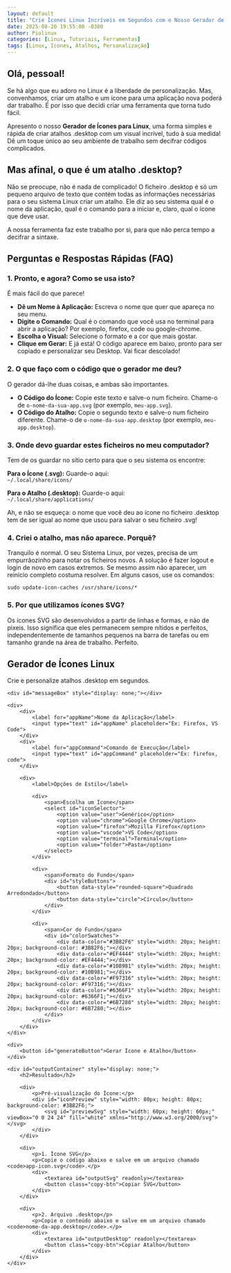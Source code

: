 ```yaml
---
layout: default
title: "Crie Ícones Linux Incríveis em Segundos com o Nosso Gerador de Ícones"
date: 2025-08-20 19:55:00 -0300
author: Piolinux
categories: [Linux, Tutoriais, Ferramentas]
tags: [Linux, Icones, Atalhos, Personalização]
---
```




<section class="post-content">
    

<h1>Olá, pessoal!</h1>

<p>
    Se há algo que eu adoro no Linux é a liberdade de personalização. 
    Mas, convenhamos, criar um atalho e um ícone para uma aplicação 
    nova poderá dar  trabalho. É por isso que decidi criar uma ferramenta que torna tudo fácil.
</p>

<p>
    Apresento o nosso <strong>Gerador de Ícones para Linux</strong>, uma forma simples e rápida de criar atalhos .desktop com um visual incrível, tudo à sua medida! Dê um toque único ao seu ambiente de trabalho sem decifrar códigos complicados.
</p>

<h2>Mas afinal, o que é um atalho .desktop?</h2>
<p>
    Não se preocupe, não é nada de complicado! O ficheiro .desktop é só um pequeno arquivo de texto que contém todas as informações necessárias para o seu sistema Linux criar um atalho. Ele diz ao seu sistema qual é o nome da aplicação, qual é o comando para a iniciar e, claro, qual o ícone que deve usar.
</p>

<p>
    A nossa ferramenta faz este trabalho por si, para que não perca tempo a decifrar a sintaxe.
</p>

<h2>Perguntas e Respostas Rápidas (FAQ)</h2>
<h3>1. Pronto, e agora? Como se usa isto?</h3>

<p>É mais fácil do que parece!</p>
<ul>
    <li><strong>Dê um Nome à Aplicação:</strong> Escreva o nome que quer que apareça no seu menu.</li>
    <li><strong>Digite o Comando:</strong> Qual é o comando que você usa no terminal para abrir a aplicação? Por exemplo, firefox, code ou google-chrome.</li>
    <li><strong>Escolha o Visual:</strong> Selecione o formato e a cor que mais gostar.</li>
    <li><strong>Clique em Gerar:</strong> E já está! O código aparece em baixo, pronto para ser copiado e personalizar seu Desktop. Vai ficar descolado!</li>
</ul>

<h3>2. O que faço com o código que o gerador me deu?</h3>
<p>
    O gerador dá-lhe duas coisas, e ambas são importantes.
</p>
<ul>
    <li><strong>O Código do Ícone:</strong> Copie este texto e salve-o num ficheiro. Chame-o de <code>o-nome-da-sua-app.svg</code> (por exemplo, <code>meu-app.svg</code>).</li>
    <li><strong>O Código do Atalho:</strong> Copie o segundo texto e salve-o num ficheiro diferente. Chame-o de <code>o-nome-da-sua-app.desktop</code> (por exemplo, <code>meu-app.desktop</code>).</li>
</ul>

<h3>3. Onde devo guardar estes ficheiros no meu computador?</h3>
<p>
    Tem de os guardar no sítio certo para que o seu sistema os encontre:
</p>
<p>
    <strong>Para o Ícone (.svg):</strong> Guarde-o aqui:<br>
    <code>~/.local/share/icons/</code>
</p>
<p>
    <strong>Para o Atalho (.desktop):</strong> Guarde-o aqui:<br>
    <code>~/.local/share/applications/</code>
</p>
<p>
    Ah, e não se esqueça: o nome que você deu ao ícone no ficheiro .desktop tem de ser igual ao nome que usou para salvar o seu ficheiro .svg!
</p>

<h3>4. Criei o atalho, mas não aparece. Porquê?</h3>
<p>
    Tranquilo é normal. O seu Sistema Linux, por vezes, precisa de um empurrãozinho para notar os ficheiros novos. A solução é fazer logout e login de novo em casos extremos. Se mesmo assim não aparecer, um reinício completo costuma resolver. Em alguns casos, use os comandos:
</p>
<p>
    <code>sudo update-icon-caches /usr/share/icons/*</code>
</p>

<h3>5. Por que utilizamos ícones SVG?</h3>
<p>
    Os ícones SVG são desenvolvidos a partir de linhas e formas, e não de pixeis. Isso significa que eles permanecem sempre nítidos e perfeitos, independentemente de tamanhos pequenos na barra de tarefas ou em tamanho grande na área de trabalho. Perfeito.
</p>



<main>
    <div style="min-height: 80vh;">


<div>
    <h1>Gerador de Ícones Linux</h1>
    <p>Crie e personalize atalhos .desktop em segundos.</p>

    <div id="messageBox" style="display: none;"></div>

    <div>
        <div>
            <label for="appName">Nome da Aplicação</label>
            <input type="text" id="appName" placeholder="Ex: Firefox, VS Code">
        </div>
        <div>
            <label for="appCommand">Comando de Execução</label>
            <input type="text" id="appCommand" placeholder="Ex: firefox, code">
        </div>
        
        <div>
            <label>Opções de Estilo</label>
            
            <div>
                <span>Escolha um Ícone</span>
                <select id="iconSelector">
                    <option value="user">Genérico</option>
                    <option value="chrome">Google Chrome</option>
                    <option value="firefox">Mozilla Firefox</option>
                    <option value="vscode">VS Code</option>
                    <option value="terminal">Terminal</option>
                    <option value="folder">Pasta</option>
                </select>
            </div>
            
            <div>
                <span>Formato do Fundo</span>
                <div id="styleButtons">
                    <button data-style="rounded-square">Quadrado Arredondado</button>
                    <button data-style="circle">Círculo</button>
                </div>
            </div>
            
            <div>
                <span>Cor do Fundo</span>
                <div id="colorSwatches">
                    <div data-color="#3B82F6" style="width: 20px; height: 20px; background-color: #3B82F6;"></div>
                    <div data-color="#EF4444" style="width: 20px; height: 20px; background-color: #EF4444;"></div>
                    <div data-color="#10B981" style="width: 20px; height: 20px; background-color: #10B981;"></div>
                    <div data-color="#F97316" style="width: 20px; height: 20px; background-color: #F97316;"></div>
                    <div data-color="#6366F1" style="width: 20px; height: 20px; background-color: #6366F1;"></div>
                    <div data-color="#6B7280" style="width: 20px; height: 20px; background-color: #6B7280;"></div>
                </div>
            </div>
        </div>
    </div>

    <div>
        <button id="generateButton">Gerar Ícone e Atalho</button>
    </div>

    <div id="outputContainer" style="display: none;">
        <h2>Resultado</h2>

        <div>
            <p>Pré-visualização do Ícone:</p>
            <div id="iconPreview" style="width: 80px; height: 80px; background-color: #3B82F6;">
                <svg id="previewSvg" style="width: 60px; height: 60px;" viewBox="0 0 24 24" fill="white" xmlns="http://www.w3.org/2000/svg"></svg>
            </div>
        </div>

        <div>
            <p>1. Ícone SVG</p>
            <p>Copie o código abaixo e salve em um arquivo chamado <code>app-icon.svg</code>.</p>
            <div>
                <textarea id="outputSvg" readonly></textarea>
                <button class="copy-btn">Copiar SVG</button>
            </div>
        </div>

        <div>
            <p>2. Arquivo .desktop</p>
            <p>Copie o conteúdo abaixo e salve em um arquivo chamado <code>nome-da-app.desktop</code>.</p>
            <div>
                <textarea id="outputDesktop" readonly></textarea>
                <button class="copy-btn">Copiar Atalho</button>
            </div>
        </div>
    </div>
</div>

<script>
    const iconPaths = {
        user: `<path d="M12 2C6.47715 2 2 6.47715 2 12C2 17.5228 6.47715 22 12 22C17.5228 22 22 17.5228 22 12C22 6.47715 17.5228 2 12 2ZM12 4.5C14.7614 4.5 17 6.73858 17 9.5C17 12.2614 14.7614 14.5 12 14.5C9.23858 14.5 7 12.2614 7 9.5C7 6.73858 9.23858 4.5 12 4.5ZM12 16.5C8.98188 16.5 6.2758 18.2562 4.5 20.5513V21H19.5V20.5513C17.7242 18.2562 15.0181 16.5 12 16.5Z"/>`,
        chrome: `<path d="M12 2C6.48 2 2 6.48 2 12C2 17.52 6.48 22 12 22C17.52 22 22 17.52 22 12C22 6.48 17.52 2 12 2ZM12 4.5C15.04 4.5 17.5 6.96 17.5 10C17.5 13.04 15.04 15.5 12 15.5C8.96 15.5 6.5 13.04 6.5 10C6.5 6.96 8.96 4.5 12 4.5ZM12 18C16.97 18 21 14.07 21 9.5H18C18 12.83 15.33 15.5 12 15.5V18ZM12 15.5C8.67 15.5 6 12.83 6 9.5H3C3 14.07 7.03 18 12 18Z"/>`,
        firefox: `<path d="M12 2C6.48 2 2 6.48 2 12C2 17.52 6.48 22 12 22C17.52 22 22 17.52 22 12C22 6.48 17.52 2 12 2ZM12 4C15.866 4 19 7.13401 19 11C19 14.866 15.866 18 12 18C8.13401 18 5 14.866 5 11C5 7.13401 8.13401 4 12 4ZM12 6.5C14.7614 6.5 17 8.73858 17 11.5C17 14.2614 14.7614 16.5 12 16.5C9.23858 16.5 7 14.2614 7 11.5C7 8.73858 9.23858 6.5 12 6.5Z"/>`,
        vscode: `<path d="M22 6C22 4.9 21.1 4 20 4H4C2.9 4 2 4.9 2 6V18C2 19.1 2.9 20 4 20H20C21.1 20 22 19.1 22 18V6ZM15 16H9V8H15V16ZM12 12.5C12.83 12.5 13.5 13.17 13.5 14C13.5 14.83 12.83 15.5 12 15.5C11.17 15.5 10.5 14.83 10.5 14C10.5 13.17 11.17 12.5 12 12.5Z"/>`,
        terminal: `<path d="M2 4C2 2.9 2.9 2 4 2H20C21.1 2 22 2.9 22 4V20C22 21.1 21.1 22 20 22H4C2.9 22 2 21.1 2 20V4ZM4 4H20V6H4V4ZM4 8H20V18H4V8ZM6 10V16H18V10H6Z"/>`,
        folder: `<path d="M22 11V6C22 4.9 21.1 4 20 4H12L10 2H4C2.9 2 2 2.9 2 4V18C2 19.1 2.9 20 4 20H20C21.1 20 22 19.1 22 18V11ZM12 6H4V4H10L12 6ZM20 18H4V8H20V18Z"/>`
    };

    let selectedStyle = 'rounded-square';
    let selectedColor = '#3B82F6';
    let selectedIcon = 'user';

    const appNameInput = document.getElementById('appName');
    const appCommandInput = document.getElementById('appCommand');
    const iconSelector = document.getElementById('iconSelector');
    const styleButtons = document.querySelectorAll('#styleButtons button');
    const colorSwatches = document.getElementById('colorSwatches');
    const generateButton = document.getElementById('generateButton');
    const outputContainer = document.getElementById('outputContainer');
    const outputSvgTextarea = document.getElementById('outputSvg');
    const outputDesktopTextarea = document.getElementById('outputDesktop');
    const iconPreview = document.getElementById('iconPreview');
    const previewSvg = document.getElementById('previewSvg');
    const messageBox = document.getElementById('messageBox');

    function showMessage(text, isError = false) {
        messageBox.textContent = text;
        messageBox.style.display = 'block';
        messageBox.style.color = isError ? 'red' : 'green';
        setTimeout(() => {
            messageBox.style.display = 'none';
        }, 3000);
    }

    function updateIconPreview() {
        previewSvg.innerHTML = iconPaths[selectedIcon];
    }

    iconSelector.addEventListener('change', (e) => {
        selectedIcon = e.target.value;
        updateIconPreview();
    });

    styleButtons.forEach(button => {
        button.addEventListener('click', () => {
            styleButtons.forEach(btn => btn.style.border = 'none');
            button.style.border = '2px solid black';
            selectedStyle = button.dataset.style;
            
            if (selectedStyle === 'rounded-square') {
                iconPreview.style.borderRadius = '20px';
            } else {
                iconPreview.style.borderRadius = '50%';
            }
        });
    });

    colorSwatches.addEventListener('click', (e) => {
        const swatch = e.target.closest('div');
        if (swatch && swatch.dataset.color) {
            selectedColor = swatch.dataset.color;
            iconPreview.style.backgroundColor = selectedColor;
        }
    });

    generateButton.addEventListener('click', () => {
        const appName = appNameInput.value.trim();
        const appCommand = appCommandInput.value.trim();

        if (!appName || !appCommand) {
            showMessage('Por favor, preencha todos os campos.', true);
            return;
        }
        
        const iconFileName = `${appName.toLowerCase().replace(/\s/g, '-')}.svg`;

        const iconShape = selectedStyle === 'rounded-square' ? 'rx="50"' : 'r="128"';
        const svgContent = `
<svg width="256" height="256" viewBox="0 0 256 256" xmlns="http://www.w3.org/2000/svg">
    <rect width="256" height="256" ${iconShape} fill="${selectedColor}" />
    <g transform="scale(10.6667)">
        ${iconPaths[selectedIcon]}
    </g>
</svg>`.trim();
        
        outputSvgTextarea.value = svgContent;

        const desktopContent = `
[Desktop Entry]
Name=${appName}
Comment=Atalho para a aplicação ${appName}
Exec=${appCommand}
Icon=${iconFileName}
Type=Application
Terminal=false`.trim();

        outputDesktopTextarea.value = desktopContent;

        outputContainer.style.display = 'block';
        showMessage('Ícone e atalho gerados!');
    });

    document.querySelectorAll('.copy-btn').forEach(button => {
        button.addEventListener('click', (e) => {
            const parent = e.target.closest('div');
            const textarea = parent.querySelector('textarea');
            textarea.select();
            document.execCommand('copy');
            showMessage('Copiado para a área de transferência!');
        });
    });

    window.onload = () => {
        updateIconPreview();
        document.querySelector('[data-style="rounded-square"]').style.border = '2px solid black';
    };
</script>

</div>
</main>
